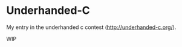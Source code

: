 Underhanded-C
=============

My entry in the underhanded c contest (http://underhanded-c.org/).

WIP
